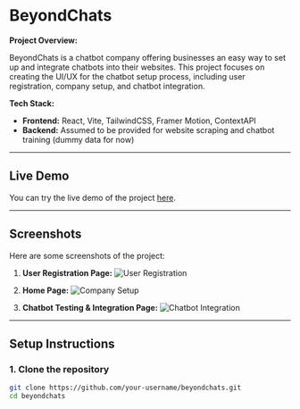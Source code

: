 # BeyondChats 

**Project Overview:**

BeyondChats is a chatbot company offering businesses an easy way to set up and integrate chatbots into their websites. This project focuses on creating the UI/UX for the chatbot setup process, including user registration, company setup, and chatbot integration.

**Tech Stack:**
- **Frontend:** React, Vite, TailwindCSS, Framer Motion, ContextAPI
- **Backend:** Assumed to be provided for website scraping and chatbot training (dummy data for now)

---

## Live Demo

You can try the live demo of the project [here](https://beyond-chat-assign.vercel.app/).

---

## Screenshots

Here are some screenshots of the project:

1. **User Registration Page:**
   ![User Registration](https://i.ibb.co/j9YTmbFS/Screenshot-2025-02-01-190720.png)

2. **Home Page:**
   ![Company Setup](https://media-hosting.imagekit.io//c489dc2919a647fe/Screenshot%202025-02-01%20190751.png?Expires=1833025390&Key-Pair-Id=K2ZIVPTIP2VGHC&Signature=wPNk8Mq3oKjmC2JILw-sEtUGL8PrRFqAFGggFlzU7Jytb3nfBbl4kjU6vBLrgfJPZ9k-IxzW2A9MQLV1YKpQlqLLGhDWny1zParx0RadUZWzijrmYF9tki0srB4ooQN5hHoiL2KMdrOsI9295m1GxS0fJbS929tY0KLcojMjRWb0RZYDigo4HDN3VAiYhq~8WJEtfMfaSK~qr6b2EgeASyQ7nNplRipn7BiN9PxLQizeVcLqzTefceVvrm5xuAEo41nQiZ~gUlV8zWisbveU6eiBKlhCeKr-19vXXVixXVPGOCI-1KGOm~UU6NuEWFRzfEfWCHCOD3UAxlK2aQkfkA__)

3. **Chatbot Testing & Integration Page:**
   ![Chatbot Integration](https://your-screenshot-url.com/chatbot-integration.png)

---

## Setup Instructions

### 1. Clone the repository
```bash
git clone https://github.com/your-username/beyondchats.git
cd beyondchats
